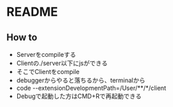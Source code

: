 # README

## How to

+ Serverをcompileする
+ Clientの./server以下にjsができる
+ そこでClientをcompile
+ debuggerからやると落ちるから、terminalから
+ code --extensionDevelopmentPath=/User/**/*/client
+ Debugで起動した方はCMD+Rで再起動できる
